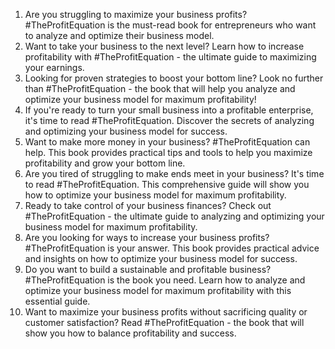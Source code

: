 1. Are you struggling to maximize your business profits? #TheProfitEquation is the must-read book for entrepreneurs who want to analyze and optimize their business model.
2. Want to take your business to the next level? Learn how to increase profitability with #TheProfitEquation - the ultimate guide to maximizing your earnings.
3. Looking for proven strategies to boost your bottom line? Look no further than #TheProfitEquation - the book that will help you analyze and optimize your business model for maximum profitability!
4. If you're ready to turn your small business into a profitable enterprise, it's time to read #TheProfitEquation. Discover the secrets of analyzing and optimizing your business model for success.
5. Want to make more money in your business? #TheProfitEquation can help. This book provides practical tips and tools to help you maximize profitability and grow your bottom line.
6. Are you tired of struggling to make ends meet in your business? It's time to read #TheProfitEquation. This comprehensive guide will show you how to optimize your business model for maximum profitability.
7. Ready to take control of your business finances? Check out #TheProfitEquation - the ultimate guide to analyzing and optimizing your business model for maximum profitability.
8. Are you looking for ways to increase your business profits? #TheProfitEquation is your answer. This book provides practical advice and insights on how to optimize your business model for success.
9. Do you want to build a sustainable and profitable business? #TheProfitEquation is the book you need. Learn how to analyze and optimize your business model for maximum profitability with this essential guide.
10. Want to maximize your business profits without sacrificing quality or customer satisfaction? Read #TheProfitEquation - the book that will show you how to balance profitability and success.
